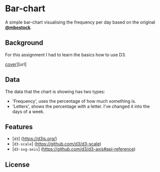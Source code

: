 # Bar-chart

A simple bar-chart visualising the frequency per day based on the original [**@mbostock**][block-author].

## Background

For this assignment I had to learn the basics how to use D3.

[cover]][url]

## Data

The data that the chart is showing has two types:

* 'Frequency', uses the percentage of how much something is.
* 'Letters', shows the percentage with a letter. I've changed it into the days of a week.

## Features

* [`d3`] (https://d3js.org/)
* [`d3-scale`] (https://github.com/d3/d3-scale)
* [`d3-svg-axis`] (https://github.com/d3/d3-axis#api-reference)

## License

[block-author]: https://bl.ocks.org/Caged

[cover]: preview.png
